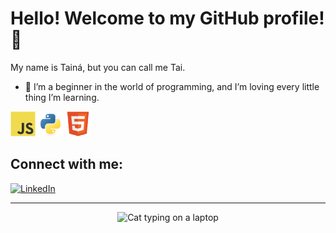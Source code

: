 # Hello! Welcome to my GitHub profile! 👋
My name is Tainá, but you can call me Tai.

- 🌱 I’m a beginner in the world of programming, and I’m loving every little thing I’m learning.

<!-- Adicionando ícones de linguagens -->
<p align="left">
    <img src="https://raw.githubusercontent.com/devicons/devicon/master/icons/javascript/javascript-original.svg" alt="JavaScript" width="40" height="40"/>
    <img src="https://raw.githubusercontent.com/devicons/devicon/master/icons/python/python-original.svg" alt="Python" width="40" height="40"/>
    <img src="https://raw.githubusercontent.com/devicons/devicon/master/icons/html5/html5-original.svg" alt="HTML5" width="40" height="40"/>
</p>

## Connect with me:

<div>
    <a href="https://www.linkedin.com/in/tainaflima" target="_blank">
        <img src="https://img.shields.io/badge/LinkedIn-0077B5?style=for-the-badge&logo=linkedin&logoColor=white" alt="LinkedIn">
    </a>
</div>

---

<p align="center">
    <img src="https://media.tenor.com/images/ea9b1f933f69e6fe35a3fe180d6c94b6/tenor.gif" alt="Cat typing on a laptop" width="300" height="300"/>
</p>

<!-- 
**TainaFLima/TainaFlima** is a ✨ _special_ ✨ repository because its `README.md` (this file) appears on your GitHub profile.

Here are some ideas to get you started:

- 🔭 I’m currently working on ...
- 🌱 I’m currently learning ...
- 👯 I’m looking to collaborate on ...
- 🤔 I’m looking for help with ...
- 💬 Ask me about ...
- 📫 How to reach me: ...
- 😄 Pronouns: ...
- ⚡ Fun fact: ...
-->
